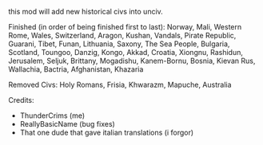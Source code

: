 this mod will add new historical civs into unciv.


Finished (in order of being finished first to last): Norway, Mali, Western Rome, Wales, Switzerland, Aragon, Kushan, Vandals, Pirate Republic, Guarani, Tibet, Funan, Lithuania, Saxony, The Sea People, Bulgaria, Scotland, Toungoo, Danzig, Kongo, Akkad, Croatia, Xiongnu, Rashidun, Jerusalem, Seljuk, Brittany, Mogadishu, Kanem-Bornu, Bosnia, Kievan Rus, Wallachia, Bactria, Afghanistan, Khazaria

Removed Civs: Holy Romans, Frisia, Khwarazm, Mapuche, Australia


Credits: 
- ThunderCrims (me)
- ReallyBasicName (bug fixes)
- That one dude that gave italian translations (i forgor)


